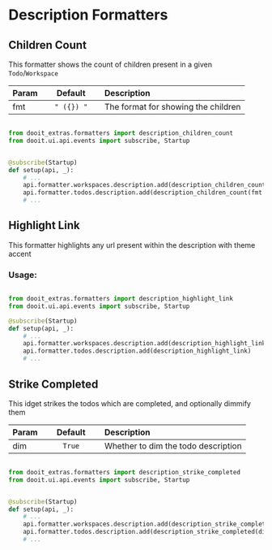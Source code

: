 # Description Formatters

## Children Count

This formatter shows the count of children present in a given `Todo`/`Workspace`

| Param|<div style="width: 100px">Default</div> |Description|
| ------------- | :----------------:  | :----------------------------------------------------------------------------------------|
| fmt           |  `" ({}) "`         | The format for showing the children                                                      |

```python

from dooit_extras.formatters import description_children_count
from dooit.ui.api.events import subscribe, Startup


@subscribe(Startup)
def setup(api, _):
    # ...
    api.formatter.workspaces.description.add(description_children_count(fmt = "..."))
    api.formatter.todos.description.add(description_children_count(fmt = "..."))
    # ...
```


## Highlight Link

This formatter highlights any url present within the description with theme accent

### Usage:

```python

from dooit_extras.formatters import description_highlight_link
from dooit.ui.api.events import subscribe, Startup

@subscribe(Startup)
def setup(api, _):
    # ...
    api.formatter.workspaces.description.add(description_highlight_link)
    api.formatter.todos.description.add(description_highlight_link)
    # ...
```


## Strike Completed

This idget strikes the todos which are completed, and optionally dimmify them

| Param|<div style="width: 100px">Default</div> |Description|
| ------------- | :----------------:  | :----------------------------------------------------------------------------------------|
| dim           |  `True`             | Whether to dim the todo description                                                      |

```python

from dooit_extras.formatters import description_strike_completed
from dooit.ui.api.events import subscribe, Startup


@subscribe(Startup)
def setup(api, _):
    # ...
    api.formatter.workspaces.description.add(description_strike_completed(dim = True))
    api.formatter.todos.description.add(description_strike_completed(dim = True))
    # ...
```
